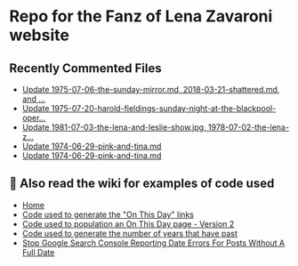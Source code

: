 # Repo for the Fanz of Lena Zavaroni website

## Recently Commented Files
<!-- BLOG-POST-LIST:START -->
- [Update 1975-07-06-the-sunday-mirror.md, 2018-03-21-shattered.md, and …](https://github.com/FanzOfLenaZavaroni/fanzoflenazavaroni.github.io/commit/150e5740e0535c33b1a95094a6972734d549f0c3)
- [Update 1975-07-20-harold-fieldings-sunday-night-at-the-blackpool-oper…](https://github.com/FanzOfLenaZavaroni/fanzoflenazavaroni.github.io/commit/b844c6787f877617572c9ce234f2d7f26cb7ec5f)
- [Update 1981-07-03-the-lena-and-leslie-show.jpg, 1978-07-02-the-lena-z…](https://github.com/FanzOfLenaZavaroni/fanzoflenazavaroni.github.io/commit/757148272461769f6ff715b6a9c2d1daf6ab5988)
- [Update 1974-06-29-pink-and-tina.md](https://github.com/FanzOfLenaZavaroni/fanzoflenazavaroni.github.io/commit/a177ee428a11bca32d5e77eaecdbd4df18ece058)
- [Update 1974-06-29-pink-and-tina.md](https://github.com/FanzOfLenaZavaroni/fanzoflenazavaroni.github.io/commit/9053182214f60b6d3c7ddbb96ee8c34cbed00a02)
<!-- BLOG-POST-LIST:END -->

## :notebook: Also read the wiki for examples of code used
* [Home](https://github.com/FanzOfLenaZavaroni/fanzoflenazavaroni.github.io/wiki)
* [Code used to generate the "On This Day" links](https://github.com/FanzOfLenaZavaroni/fanzoflenazavaroni.github.io/wiki/On-This-Day-Code)
* [Code used to population an On This Day page - Version 2](https://github.com/FanzOfLenaZavaroni/fanzoflenazavaroni.github.io/wiki/Code-used-to-population-an-On-This-Day-page-%E2%80%90-Version-2)
* [Code used to generate the number of years that have past](https://github.com/FanzOfLenaZavaroni/fanzoflenazavaroni.github.io/wiki/Number-of-years-gone-by-code)
* [Stop Google Search Console Reporting Date Errors For Posts Without A Full Date](https://github.com/FanzOfLenaZavaroni/fanzoflenazavaroni.github.io/wiki/Stop-Google-Search-Console-Reporting-Date-Errors-For-Posts-Without-A-Full-Date)
